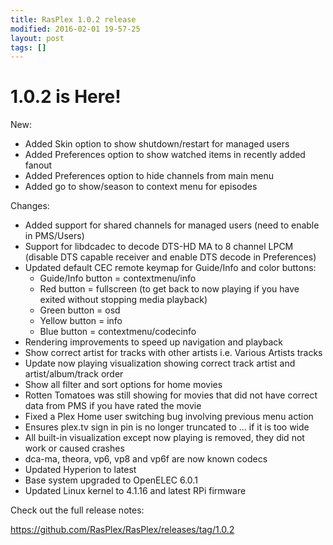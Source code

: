 ```yaml
---
title: RasPlex 1.0.2 release
modified: 2016-02-01 19-57-25
layout: post
tags: []
---
```


# 1.0.2 is Here!

New:
- Added Skin option to show shutdown/restart for managed users
- Added Preferences option to show watched items in recently added fanout
- Added Preferences option to hide channels from main menu
- Added go to show/season to context menu for episodes

Changes:
- Added support for shared channels for managed users (need to enable in PMS/Users)
- Support for libdcadec to decode DTS-HD MA to 8 channel LPCM (disable DTS capable receiver and enable DTS decode in Preferences)
- Updated default CEC remote keymap for Guide/Info and color buttons:
  - Guide/Info button = contextmenu/info
  - Red button = fullscreen (to get back to now playing if you have exited without stopping media playback)
  - Green button = osd
  - Yellow button = info
  - Blue button = contextmenu/codecinfo
- Rendering improvements to speed up navigation and playback
- Show correct artist for tracks with other artists i.e. Various Artists tracks
- Update now playing visualization showing correct track artist and artist/album/track order
- Show all filter and sort options for home movies
- Rotten Tomatoes was still showing for movies that did not have correct data from PMS if you have rated the movie
- Fixed a Plex Home user switching bug involving previous menu action
- Ensures plex.tv sign in pin is no longer truncated to ... if it is too wide
- All built-in visualization except now playing is removed, they did not work or caused crashes
- dca-ma, theora, vp6, vp8 and vp6f are now known codecs
- Updated Hyperion to latest
- Base system upgraded to OpenELEC 6.0.1
- Updated Linux kernel to 4.1.16 and latest RPi firmware

Check out the full release notes:

https://github.com/RasPlex/RasPlex/releases/tag/1.0.2
